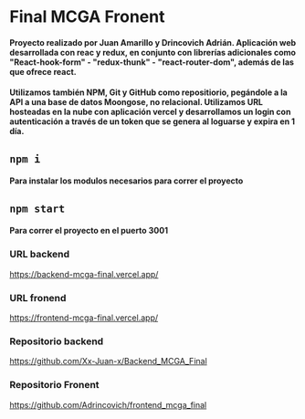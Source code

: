# Final MCGA Fronent

#### Proyecto realizado por Juan Amarillo y Drincovich Adrián. Aplicación web desarrollada con reac y redux, en conjunto con librerías adicionales como "React-hook-form" - "redux-thunk" - "react-router-dom", además de las que ofrece react.
#### Utilizamos también NPM, Git y GitHub como repositiorio, pegándole a la API a una base de datos Moongose, no relacional. Utilizamos URL hosteadas en la nube con aplicación vercel y desarrollamos un login con autenticación a través de un token que se genera al loguarse y expira en 1 día.

## `npm i`

#### Para instalar los modulos necesarios para correr el proyecto

## `npm start`

#### Para correr el proyecto en el puerto 3001

### URL backend
https://backend-mcga-final.vercel.app/

### URL fronend
https://frontend-mcga-final.vercel.app/

### Repositorio backend
https://github.com/Xx-Juan-x/Backend_MCGA_Final

### Repositorio Fronent
https://github.com/Adrincovich/frontend_mcga_final


